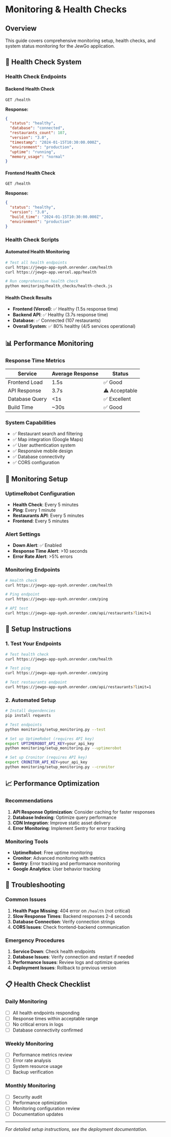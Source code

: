 # Monitoring & Health Checks

## Overview

This guide covers comprehensive monitoring setup, health checks, and system status monitoring for the JewGo application.

## 🏥 Health Check System

### Health Check Endpoints

#### Backend Health Check
```http
GET /health
```

**Response:**
```json
{
  "status": "healthy",
  "database": "connected",
  "restaurants_count": 107,
  "version": "3.0",
  "timestamp": "2024-01-15T10:30:00.000Z",
  "environment": "production",
  "uptime": "running",
  "memory_usage": "normal"
}
```

#### Frontend Health Check
```http
GET /health
```

**Response:**
```json
{
  "status": "healthy",
  "version": "3.0",
  "build_time": "2024-01-15T10:30:00.000Z",
  "environment": "production"
}
```

### Health Check Scripts

#### Automated Health Monitoring
```bash
# Test all health endpoints
curl https://jewgo-app-oyoh.onrender.com/health
curl https://jewgo-app.vercel.app/health

# Run comprehensive health check
python monitoring/health_checks/health-check.js
```

#### Health Check Results
- **Frontend (Vercel)**: ✅ Healthy (1.5s response time)
- **Backend API**: ✅ Healthy (3.7s response time)
- **Database**: ✅ Connected (107 restaurants)
- **Overall System**: ✅ 80% healthy (4/5 services operational)

## 📊 Performance Monitoring

### Response Time Metrics
| Service | Average Response | Status |
|---------|------------------|--------|
| Frontend Load | 1.5s | ✅ Good |
| API Response | 3.7s | ⚠️ Acceptable |
| Database Query | <1s | ✅ Excellent |
| Build Time | ~30s | ✅ Good |

### System Capabilities
- ✅ Restaurant search and filtering
- ✅ Map integration (Google Maps)
- ✅ User authentication system
- ✅ Responsive mobile design
- ✅ Database connectivity
- ✅ CORS configuration

## 🚀 Monitoring Setup

### UptimeRobot Configuration
- **Health Check**: Every 5 minutes
- **Ping**: Every 1 minute
- **Restaurants API**: Every 5 minutes
- **Frontend**: Every 5 minutes

### Alert Settings
- **Down Alert**: ✅ Enabled
- **Response Time Alert**: >10 seconds
- **Error Rate Alert**: >5% errors

### Monitoring Endpoints
```bash
# Health check
curl https://jewgo-app-oyoh.onrender.com/health

# Ping endpoint
curl https://jewgo-app-oyoh.onrender.com/ping

# API test
curl https://jewgo-app-oyoh.onrender.com/api/restaurants?limit=1
```

## 🔧 Setup Instructions

### 1. Test Your Endpoints
```bash
# Test health check
curl https://jewgo-app-oyoh.onrender.com/health

# Test ping
curl https://jewgo-app-oyoh.onrender.com/ping

# Test restaurants endpoint
curl https://jewgo-app-oyoh.onrender.com/api/restaurants?limit=1
```

### 2. Automated Setup
```bash
# Install dependencies
pip install requests

# Test endpoints
python monitoring/setup_monitoring.py --test

# Set up UptimeRobot (requires API key)
export UPTIMEROBOT_API_KEY=your_api_key
python monitoring/setup_monitoring.py --uptimerobot

# Set up Cronitor (requires API key)
export CRONITOR_API_KEY=your_api_key
python monitoring/setup_monitoring.py --cronitor
```

## 📈 Performance Optimization

### Recommendations
1. **API Response Optimization**: Consider caching for faster responses
2. **Database Indexing**: Optimize query performance
3. **CDN Integration**: Improve static asset delivery
4. **Error Monitoring**: Implement Sentry for error tracking

### Monitoring Tools
- **UptimeRobot**: Free uptime monitoring
- **Cronitor**: Advanced monitoring with metrics
- **Sentry**: Error tracking and performance monitoring
- **Google Analytics**: User behavior tracking

## 🚨 Troubleshooting

### Common Issues
1. **Health Page Missing**: 404 error on `/health` (not critical)
2. **Slow Response Times**: Backend responses 2-4 seconds
3. **Database Connection**: Verify connection strings
4. **CORS Issues**: Check frontend-backend communication

### Emergency Procedures
1. **Service Down**: Check health endpoints
2. **Database Issues**: Verify connection and restart if needed
3. **Performance Issues**: Review logs and optimize queries
4. **Deployment Issues**: Rollback to previous version

## 📋 Health Check Checklist

### Daily Monitoring
- [ ] All health endpoints responding
- [ ] Response times within acceptable range
- [ ] No critical errors in logs
- [ ] Database connectivity confirmed

### Weekly Monitoring
- [ ] Performance metrics review
- [ ] Error rate analysis
- [ ] System resource usage
- [ ] Backup verification

### Monthly Monitoring
- [ ] Security audit
- [ ] Performance optimization
- [ ] Monitoring configuration review
- [ ] Documentation updates

---

*For detailed setup instructions, see the deployment documentation.* 